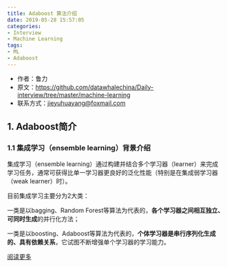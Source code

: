 ```yaml
---
title: Adaboost 算法介绍
date: 2019-05-28 15:57:05
categories:
- Interview
- Machine Learning
tags: 
- ML
- Adaboost
---
```


- 作者：鲁力
- 原文：https://github.com/datawhalechina/Daily-interview/tree/master/machine-learning			
- 联系方式：jieyuhuayang@foxmail.com


## 1. Adaboost简介

### 1.1 集成学习（ensemble learning）背景介绍

集成学习（ensemble learning）通过构建并结合多个学习器（learner）来完成学习任务，通常可获得比单一学习器更良好的泛化性能（特别是在集成弱学习器（weak learner）时）。  

目前集成学习主要分为2大类：  

一类是以bagging、Random Forest等算法为代表的，**各个学习器之间相互独立、可同时生成**的并行化方法；

一类是以boosting、Adaboost等算法为代表的，**个体学习器是串行序列化生成的、具有依赖关系**，它试图不断增强单个学习器的学习能力。
<!-- more -->

[阅读更多](https://blog.csdn.net/q361239731/article/details/90645040)